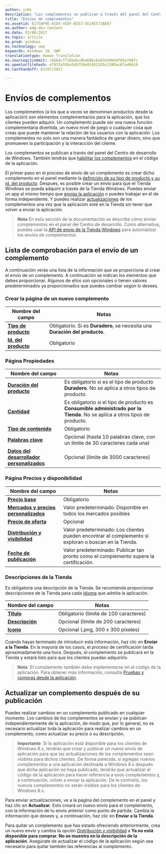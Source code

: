 ```yaml
---
author: jnHs
Description: "Los complementos se publican a través del panel del Centro de desarrollo de Windows."
title: "Envíos de complementos"
ms.assetid: E175AF9E-A1D4-45DF-B353-5E24E573AE67
ms.author: wdg-dev-content
ms.date: 02/08/2017
ms.topic: article
ms.prod: windows
ms.technology: uwp
keywords: Windows 10, UWP
translationtype: Human Translation
ms.sourcegitcommit: c6b64cff1bbebc8ba69bc6e03d34b69f85e798fc
ms.openlocfilehash: e7d13a55ba545758e01452103c3380ac67ad6610
ms.lasthandoff: 02/07/2017

---
```


# <a name="add-on-submissions"></a>Envíos de complementos

Los complementos (a los que a veces se denominan productos desde la aplicación) son elementos complementarios para la aplicación, que los clientes pueden adquirir. Un complemento puede ser una nueva función complementaria divertida, un nuevo nivel de juego o cualquier cosa que creas que puede mantener la relación de los usuarios con la aplicación. Los complementos no solo son una manera fantástica de ganar dinero, sino que promueven la participación y la interacción del cliente.

Los complementos se publican a través del panel del Centro de desarrollo de Windows. También tendrás que [habilitar los complementos](../monetize/in-app-purchases-and-trials.md) en el código de la aplicación.

El primer paso en el proceso de envío de un complemento es crear dicho complemento en el panel mediante la [definición de su tipo de producto y su id. del producto](set-your-add-on-product-id.md). Después, es posible crear un envío para que el Tienda Windows se pueda adquirir a través de la Tienda Windows. Puedes enviar un app al mismo tiempo que [envías la aplicación](app-submissions.md) o puedes trabajar en él de forma independiente. Y puedes realizar [actualizaciones](#updating-an-add-on-after-submission) de los complementos una vez que la aplicación esté en la Tienda sin tener que volver a enviar la aplicación.

> **Nota** En esta sección de la documentación se describe cómo enviar complementos en el panel del Centro de desarrollo. Como alternativa, puedes usar la [API de envío de la Tienda Windows](../monetize/create-and-manage-submissions-using-windows-store-services.md) para automatizar los envíos de complementos.

## <a name="checklist-for-submitting-an-add-on"></a>Lista de comprobación para el envío de un complemento

A continuación verás una lista de la información que se proporciona al crear el envío de un complemento. A continuación se indican los elementos que debes proporcionar. Algunos de ellos son opcionales o tienen valores predeterminados ya proporcionados que puedes cambiar según lo desees.

### <a name="create-a-new-add-on-page"></a>Crear la página de un nuevo complemento
| Nombre del campo                    | Notas                            |
|-------------------------------|----------------------------------|
| [**Tipo de producto**](set-your-add-on-product-id.md#product-type)      | Obligatorio. Si es **Duradero**, se necesita una **Duración del producto**. |  
| [**Id. del producto**](set-your-add-on-product-id.md#product-id)          | Obligatorio |        

<span/>

### <a name="properties-page"></a>Página Propiedades
| Nombre del campo                    | Notas                              |   
|-------------------------------|------------------------------------|
| [**Duración del producto**](enter-add-on-properties.md#product-lifetime)  | Es obligatorio si es el tipo de producto **Duradero**. No se aplica a otros tipos de producto. |
| [**Cantidad**](enter-add-on-properties.md#quantity)  | Es obligatorio si el tipo de producto es **Consumible administrado por la Tienda**. No se aplica a otros tipos de producto.
| [**Tipo de contenido**](enter-add-on-properties.md#content-type)          | Obligatorio       |               
| [**Palabras clave**](enter-add-on-properties.md#keywords)                  | Opcional (hasta 10 palabras clave, con un límite de 30 caracteres cada una) |
| [**Datos del desarrollador personalizados**](enter-add-on-properties.md#custom-developer-data)                               | Opcional (límite de 3000 caracteres)             |

<span/>

### <a name="pricing-and-availability-page"></a>Página Precios y disponibilidad
| Nombre del campo                    | Notas                                       |
|-------------------------------|---------------------------------------------|
| [**Precio base**](set-add-on-pricing-and-availability.md#base-price)                | Obligatorio                                    |
| [**Mercados y precios personalizados**](set-add-on-pricing-and-availability.md#markets-and-custom-prices)  | Valor predeterminado: Disponible en todos los mercados posibles |
| [**Precio de oferta**](put-apps-and-add-ons-on-sale.md)               | Opcional                             |
| [**Distribución y visibilidad**](set-add-on-pricing-and-availability.md#distribution-and-visibility)   | Valor predeterminado: Los clientes pueden encontrar el complemento si exploran o buscan en la Tienda. |
| [**Fecha de publicación**](set-add-on-pricing-and-availability.md#publish-date)                | Valor predeterminado: Publicar tan pronto como el complemento supere la certificación. |

<span/>

### <a name="store-listings"></a>Descripciones de la Tienda
Es obligatoria una descripción de la Tienda. Se recomienda proporcionar descripciones de la Tienda para cada [idioma](create-add-on-store-listings.md#languages) que admita la aplicación.

| Nombre del campo                    | Notas                                       |
|-------------------------------|---------------------------------------------|
| [**Título**](create-add-on-store-listings.md#title)                    | Obligatorio (límite de 100 caracteres)              |
| [**Descripción**](create-add-on-store-listings.md#description)       | Opcional (límite de 200 caracteres)              |
| [**Icono**](create-add-on-store-listings.md#icon)                    | Opcional (.png, 300 x 300 píxeles)             |

<span/>

Cuando hayas terminado de introducir esta información, haz clic en **Enviar a la Tienda**. En la mayoría de los casos, el proceso de certificación tarda aproximadamente una hora. Después, el complemento se publicará en la Tienda y estará listo para que los clientes puedan adquirirlo.

>**Nota**&nbsp;&nbsp;El complemento también debe implementarse en el código de la aplicación. Para obtener más información, consulta [Pruebas y compras desde la aplicación](../monetize/in-app-purchases-and-trials.md).


## <a name="updating-an-add-on-after-publication"></a>Actualizar un complemento después de su publicación

Puedes realizar cambios en un complemento publicado en cualquier momento. Los cambios de los complementos se envían y se publican independientemente de la aplicación, de modo que, por lo general, no es necesario actualizar toda la aplicación para realizar cambios en un complemento, como actualizar su precio o su descripción.

> **Importante**&nbsp;&nbsp;Si la aplicación está disponible para los clientes de Windows 8.x, tendrás que crear y publicar un nuevo envío de aplicación para que las actualizaciones de los complementos sean visibles para dichos clientes. De forma parecida, si agregas nuevos complementos a una aplicación destinada a Windows 8.x después que dicha aplicación se haya publicado, tendrás que actualizar el código de la aplicación para hacer referencia a esos complementos y, a continuación, volver a enviar la aplicación. De lo contrario, los nuevos complementos no serán visibles para los clientes de Windows 8.x.

Para enviar actualizaciones, ve a la página del complemento en el panel y haz clic en **Actualizar**. Esto creará un nuevo envío para el complemento, con la información de tu envío anterior como punto de partida. Cambia la información que desees y, a continuación, haz clic en **Enviar a la Tienda**.

Para quitar un complemento que has estado ofreciendo anteriormente, crea un nuevo envío y cambia la opción [Distribución y visibilidad](set-add-on-pricing-and-availability.md) a **Ya no está disponible para comprar. No se muestra en la descripción de la aplicación**. Asegúrate de actualizar el código de la aplicación según sea necesario para quitar también las referencias al complemento.

